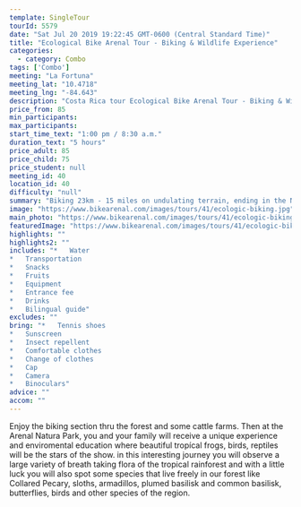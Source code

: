 ```yaml
---
template: SingleTour
tourId: 5579
date: "Sat Jul 20 2019 19:22:45 GMT-0600 (Central Standard Time)"
title: "Ecological Bike Arenal Tour - Biking & Wildlife Experience"
categories: 
  - category: Combo
tags: ['Combo']
meeting: "La Fortuna"
meeting_lat: "10.4718"
meeting_lng: "-84.643"
description: "Costa Rica tour Ecological Bike Arenal Tour - Biking & Wildlife Experience, id 5579"
price_from: 85
min_participants: 
max_participants: 
start_time_text: "1:00 pm / 8:30 a.m."
duration_text: "5 hours"
price_adult: 85
price_child: 75
price_student: null
meeting_id: 40
location_id: 40
difficulty: "null"
summary: "Biking 23km - 15 miles on undulating terrain, ending in the Natura Ecological park, where, accompanied by a naturalist guide you will stroll our rainforest trails to get close to more than 50 different species of reptiles and amphibians."
image: "https://www.bikearenal.com/images/tours/41/ecologic-biking.jpg"
main_photo: "https://www.bikearenal.com/images/tours/41/ecologic-biking.jpg"
featuredImage: "https://www.bikearenal.com/images/tours/41/ecologic-biking.jpg"
highlights: ""
highlights2: ""
includes: "*   Water
*   Transportation
*   Snacks
*   Fruits
*   Equipment
*   Entrance fee
*   Drinks
*   Bilingual guide"
excludes: ""
bring: "*   Tennis shoes
*   Sunscreen
*   Insect repellent
*   Comfortable clothes
*   Change of clothes
*   Cap
*   Camera
*   Binoculars"
advice: ""
accom: ""
---
```

Enjoy the biking section thru the forest and some cattle farms. Then at the Arenal Natura Park, you and your family will receive a unique experience and enviromental education where beautiful tropícal frogs, birds, reptiles will be the stars of the show. in this interesting journey you will observe a large variety of breath taking flora of the tropical rainforest and with a little luck you will also spot some species that live freely in our forest like Collared Pecary, sloths, armadillos, plumed basilisk and common basilisk, butterflies, birds and other species of the region.